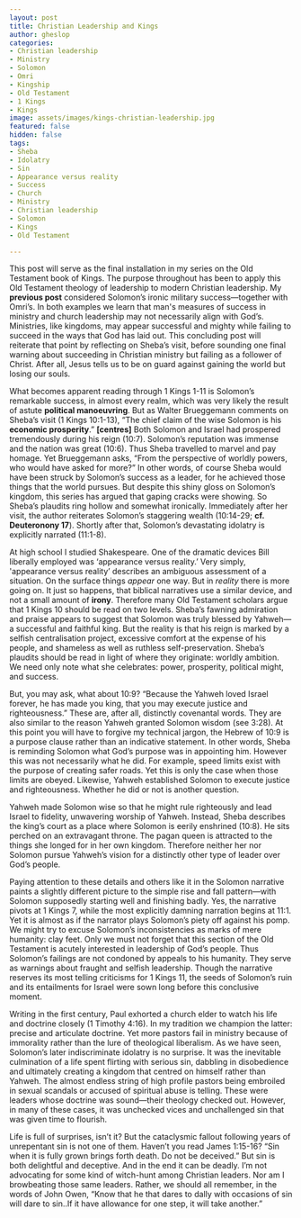 ```yaml
---
layout: post
title: Christian Leadership and Kings
author: gheslop
categories:
- Christian leadership
- Ministry
- Solomon
- Omri
- Kingship
- Old Testament
- 1 Kings
- Kings
image: assets/images/kings-christian-leadership.jpg
featured: false
hidden: false
tags:
- Sheba
- Idolatry
- Sin
- Appearance versus reality
- Success
- Church
- Ministry
- Christian leadership
- Solomon
- Kings
- Old Testament

---
```

This post will serve as the final installation in my series on the Old Testament book of Kings. The purpose throughout has been to apply this Old Testament theology of leadership to modern Christian leadership. My **previous post** considered Solomon’s ironic military success—together with Omri’s. In both examples we learn that man's measures of success in ministry and church leadership may not necessarily align with God’s. Ministries, like kingdoms, may appear successful and mighty while failing to succeed in the ways that God has laid out. This concluding post will reiterate that point by reflecting on Sheba’s visit, before sounding one final warning about succeeding in Christian ministry but failing as a follower of Christ. After all, Jesus tells us to be on guard against gaining the world but losing our souls.

What becomes apparent reading through 1 Kings 1-11 is Solomon’s remarkable success, in almost every realm, which was very likely the result of astute **political manoeuvring**. But as Walter Brueggemann comments on Sheba’s visit (1 Kings 10:1-13), “The chief claim of the wise Solomon is his **economic prosperity**.” **\[centres\]** Both Solomon and Israel had prospered tremendously during his reign (10:7). Solomon’s reputation was immense and the nation was great (10:6). Thus Sheba travelled to marvel and pay homage. Yet Brueggemann asks, “From the perspective of worldly powers, who would have asked for more?” In other words, of course Sheba would have been struck by Solomon’s success as a leader, for he achieved those things that the world pursues. But despite this shiny gloss on Solomon’s kingdom, this series has argued that gaping cracks were showing. So Sheba’s plaudits ring hollow and somewhat ironically. Immediately after her visit, the author reiterates Solomon’s staggering wealth (10:14-29; **cf. Deuteronony 17**). Shortly after that, Solomon’s devastating idolatry is explicitly narrated (11:1-8).

At high school I studied Shakespeare. One of the dramatic devices Bill liberally employed was ‘appearance versus reality.’ Very simply, 'appearance versus reality’ describes an ambiguous assessment of a situation. On the surface things _appear_ one way. But in _reality_ there is more going on. It just so happens, that biblical narratives use a similar device, and not a small amount of **irony**. Therefore many Old Testament scholars argue that 1 Kings 10 should be read on two levels. Sheba’s fawning admiration and praise appears to suggest that Solomon was truly blessed by Yahweh—a successful and faithful king. But the reality is that his reign is marked by a selfish centralisation project, excessive comfort at the expense of his people, and shameless as well as ruthless self-preservation. Sheba’s plaudits should be read in light of where they originate: worldly ambition. We need only note what she celebrates: power, prosperity, political might, and success.

But, you may ask, what about 10:9? “Because the Yahweh loved Israel forever, he has made you king, that you may execute justice and righteousness.” These are, after all, distinctly covenantal words. They are also similar to the reason Yahweh granted Solomon wisdom (see 3:28). At this point you will have to forgive my technical jargon, the Hebrew of 10:9 is a purpose clause rather than an indicative statement. In other words, Sheba is reminding Solomon what God’s purpose was in appointing him. However this was not necessarily what he did. For example, speed limits exist with the purpose of creating safer roads. Yet this is only the case when those limits are obeyed. Likewise, Yahweh established Solomon to execute justice and righteousness. Whether he did or not is another question.

Yahweh made Solomon wise so that he might rule righteously and lead Israel to fidelity, unwavering worship of Yahweh. Instead, Sheba describes the king’s court as a place where Solomon is eerily enshrined (10:8). He sits perched on an extravagant throne. The pagan queen is attracted to the things she longed for in her own kingdom. Therefore neither her nor Solomon pursue Yahweh’s vision for a distinctly other type of leader over God’s people.

Paying attention to these details and others like it in the Solomon narrative paints a slightly different picture to the simple rise and fall pattern—with Solomon supposedly starting well and finishing badly. Yes, the narrative pivots at 1 Kings 7, while the most explicitly damning narration begins at 11:1. Yet it is almost as if the narrator plays Solomon’s piety off against his pomp. We might try to excuse Solomon’s inconsistencies as marks of mere humanity: clay feet. Only we must not forget that this section of the Old Testament is acutely interested in leadership of God’s people. Thus Solomon’s failings are not condoned by appeals to his humanity. They serve as warnings about fraught and selfish leadership. Though the narrative reserves its most telling criticisms for 1 Kings 11, the seeds of Solomon’s ruin and its entailments for Israel were sown long before this conclusive moment.

Writing in the first century, Paul exhorted a church elder to watch his life and doctrine closely (1 Timothy 4:16). In my tradition we champion the latter: precise and articulate doctrine. Yet more pastors fail in ministry because of immorality rather than the lure of theological liberalism. As we have seen, Solomon’s later indiscriminate idolatry is no surprise. It was the inevitable culmination of a life spent flirting with serious sin, dabbling in disobedience and ultimately creating a kingdom that centred on himself rather than Yahweh. The almost endless string of high profile pastors being embroiled in sexual scandals or accused of spiritual abuse is telling. These were leaders whose doctrine was sound—their theology checked out. However, in many of these cases, it was unchecked vices and unchallenged sin that was given time to flourish.

Life is full of surprises, isn’t it? But the cataclysmic fallout following years of unrepentant sin is not one of them. Haven’t you read James 1:15-16? “Sin when it is fully grown brings forth death. Do not be deceived.” But sin is both delightful and deceptive. And in the end it can be deadly. I’m not advocating for some kind of witch-hunt among Christian leaders. Nor am I browbeating those same leaders. Rather, we should all remember, in the words of John Owen, “Know that he that dares to dally with occasions of sin will dare to sin..If it have allowance for one step, it will take another.”